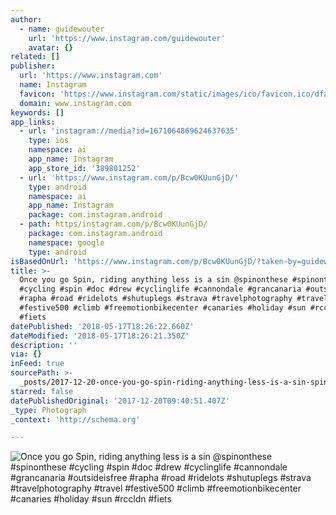 ```yaml
---
author:
  - name: guidewouter
    url: 'https://www.instagram.com/guidewouter'
    avatar: {}
related: []
publisher:
  url: 'https://www.instagram.com'
  name: Instagram
  favicon: 'https://www.instagram.com/static/images/ico/favicon.ico/dfa85bb1fd63.ico'
  domain: www.instagram.com
keywords: []
app_links:
  - url: 'instagram://media?id=1671064869624637635'
    type: ios
    namespace: ai
    app_name: Instagram
    app_store_id: '389801252'
  - url: 'https://www.instagram.com/p/Bcw0KUunGjD/'
    type: android
    namespace: ai
    app_name: Instagram
    package: com.instagram.android
  - path: https/instagram.com/p/Bcw0KUunGjD/
    package: com.instagram.android
    namespace: google
    type: android
isBasedOnUrl: 'https://www.instagram.com/p/Bcw0KUunGjD/?taken-by=guidewouter'
title: >-
  Once you go Spin, riding anything less is a sin @spinonthese #spinonthese
  #cycling #spin #doc #drew #cyclinglife #cannondale #grancanaria #outsideisfree
  #rapha #road #ridelots #shutuplegs #strava #travelphotography #travel
  #festive500 #climb #freemotionbikecenter #canaries #holiday #sun #rccldn
  #fiets
datePublished: '2018-05-17T18:26:22.660Z'
dateModified: '2018-05-17T18:26:21.350Z'
description: ''
via: {}
inFeed: true
sourcePath: >-
  _posts/2017-12-20-once-you-go-spin-riding-anything-less-is-a-sin-spinonthese.md
starred: false
datePublishedOriginal: '2017-12-20T09:40:51.407Z'
_type: Photograph
_context: 'http://schema.org'

---
```

![Once you go Spin, riding anything less is a sin @spinonthese #spinonthese #cycling #spin #doc #drew #cyclinglife #cannondale #grancanaria #outsideisfree #rapha #road #ridelots #shutuplegs #strava #travelphotography #travel #festive500 #climb #freemotionbikecenter #canaries #holiday #sun #rccldn #fiets](https://scontent-iad3-1.cdninstagram.com/t51.2885-15/e35/25014215_320766918332120_5313207989232992256_n.jpg)